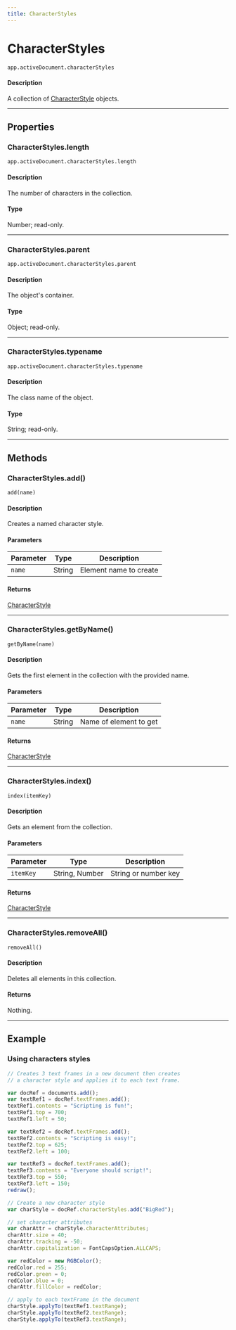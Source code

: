 ```yaml
---
title: CharacterStyles
---
```

# CharacterStyles

`app.activeDocument.characterStyles`

#### Description

A collection of [CharacterStyle](.././CharacterStyle) objects.

---

## Properties

### CharacterStyles.length

`app.activeDocument.characterStyles.length`

#### Description

The number of characters in the collection.

#### Type

Number; read-only.

---

### CharacterStyles.parent

`app.activeDocument.characterStyles.parent`

#### Description

The object's container.

#### Type

Object; read-only.

---

### CharacterStyles.typename

`app.activeDocument.characterStyles.typename`

#### Description

The class name of the object.

#### Type

String; read-only.

---

## Methods

### CharacterStyles.add()

`add(name)`

#### Description

Creates a named character style.

#### Parameters

| Parameter |  Type  |      Description       |
| --------- | ------ | ---------------------- |
| `name`    | String | Element name to create |

#### Returns

[CharacterStyle](.././CharacterStyle)

---

### CharacterStyles.getByName()

`getByName(name)`

#### Description

Gets the first element in the collection with the provided name.

#### Parameters

| Parameter |  Type  |      Description       |
| --------- | ------ | ---------------------- |
| `name`    | String | Name of element to get |

#### Returns

[CharacterStyle](.././CharacterStyle)

---

### CharacterStyles.index()

`index(itemKey)`

#### Description

Gets an element from the collection.

#### Parameters

| Parameter |      Type      |     Description      |
| --------- | -------------- | -------------------- |
| `itemKey` | String, Number | String or number key |

#### Returns

[CharacterStyle](.././CharacterStyle)

---

### CharacterStyles.removeAll()

`removeAll()`

#### Description

Deletes all elements in this collection.

#### Returns

Nothing.

---

## Example

### Using characters styles

```javascript
// Creates 3 text frames in a new document then creates
// a character style and applies it to each text frame.

var docRef = documents.add();
var textRef1 = docRef.textFrames.add();
textRef1.contents = "Scripting is fun!";
textRef1.top = 700;
textRef1.left = 50;

var textRef2 = docRef.textFrames.add();
textRef2.contents = "Scripting is easy!";
textRef2.top = 625;
textRef2.left = 100;

var textRef3 = docRef.textFrames.add();
textRef3.contents = "Everyone should script!";
textRef3.top = 550;
textRef3.left = 150;
redraw();

// Create a new character style
var charStyle = docRef.characterStyles.add("BigRed");

// set character attributes
var charAttr = charStyle.characterAttributes;
charAttr.size = 40;
charAttr.tracking = -50;
charAttr.capitalization = FontCapsOption.ALLCAPS;

var redColor = new RGBColor();
redColor.red = 255;
redColor.green = 0;
redColor.blue = 0;
charAttr.fillColor = redColor;

// apply to each textFrame in the document
charStyle.applyTo(textRef1.textRange);
charStyle.applyTo(textRef2.textRange);
charStyle.applyTo(textRef3.textRange);
```
